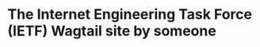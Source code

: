 The Internet Engineering Task Force (IETF) Wagtail site by someone 
=======================================================


